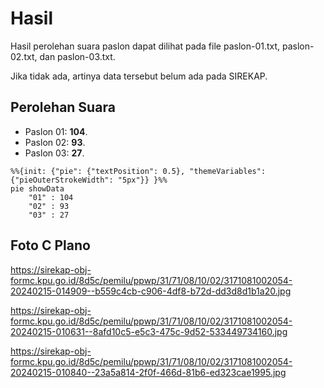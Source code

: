 # Hasil

Hasil perolehan suara paslon dapat dilihat pada file paslon-01.txt, paslon-02.txt, dan paslon-03.txt.

Jika tidak ada, artinya data tersebut belum ada pada SIREKAP.

## Perolehan Suara

 * Paslon 01: **104**.
 * Paslon 02: **93**.
 * Paslon 03: **27**.

```mermaid
%%{init: {"pie": {"textPosition": 0.5}, "themeVariables": {"pieOuterStrokeWidth": "5px"}} }%%
pie showData
    "01" : 104
    "02" : 93
    "03" : 27
```
## Foto C Plano

https://sirekap-obj-formc.kpu.go.id/8d5c/pemilu/ppwp/31/71/08/10/02/3171081002054-20240215-014909--b559c4cb-c906-4df8-b72d-dd3d8d1b1a20.jpg

https://sirekap-obj-formc.kpu.go.id/8d5c/pemilu/ppwp/31/71/08/10/02/3171081002054-20240215-010631--8afd10c5-e5c3-475c-9d52-533449734160.jpg

https://sirekap-obj-formc.kpu.go.id/8d5c/pemilu/ppwp/31/71/08/10/02/3171081002054-20240215-010840--23a5a814-2f0f-466d-81b6-ed323cae1995.jpg
